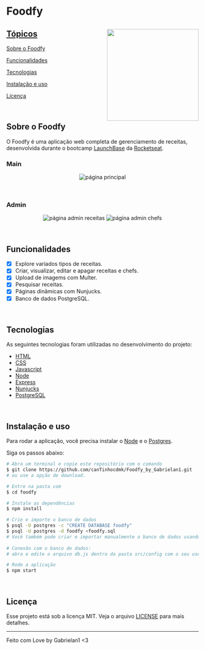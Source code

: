 # Foodfy

<p>
  <a href="https://opensource.org/licenses/MIT">
</p>

<img align="right" src=".github/chef.png?raw=true" height="240">

## Tópicos 

[Sobre o Foodfy](#sobre-o-foodfy)

[Funcionalidades](#funcionalidades)

[Tecnologias](#tecnologias)

[Instalação e uso](#instalação-e-uso)

[Licença](#licença)

<br>

## Sobre o Foodfy

O Foodfy é uma aplicação web completa de gerenciamento de receitas, desenvolvida durante o bootcamp [LaunchBase](https://rocketseat.com.br/launchbase) da [Rocketseat](https://rocketseat.com.br/).

### Main
<p align="center">
  <img src=".github/main.gif" alt="página principal">
</p>

<br>

### Admin
<p align="center">
  <img src=".github/admin_recipes.png" alt="página admin receitas">
  <img src=".github/admin_chefs.png" alt="página admin chefs">
</p>

<br>

## Funcionalidades

- [X] Explore variados tipos de receitas.
- [X] Criar, visualizar, editar e apagar receitas e chefs.
- [X] Upload de imagems com Multer.
- [X] Pesquisar receitas.
- [X] Páginas dinâmicas com Nunjucks.
- [X] Banco de dados PostgreSQL.

<br>

## Tecnologias

As seguintes tecnologias foram utilizadas no desenvolvimento do projeto:

- [HTML](https://devdocs.io/html/)
- [CSS](https://devdocs.io/css/)
- [Javascript](https://devdocs.io/javascript/)
- [Node](https://nodejs.org/en/)
- [Express](https://expressjs.com/)
- [Nunjucks](https://mozilla.github.io/nunjucks/)
- [PostgreSQL](https://www.postgresql.org/)

<br>

## Instalação e uso

Para rodar a aplicação, você precisa instalar o [Node](https://nodejs.org/en/) e o [Postgres](https://www.postgresql.org/).

Siga os passos abaixo:

```bash
# Abra um terminal e copie este repositório com o comando
$ git clone https://github.com/canTinhocdmk/Foodfy_by_Gabrielan1.git
# ou use a opção de download.

# Entre na pasta com 
$ cd foodfy

# Instale as dependências
$ npm install

# Crie e importe o banco de dados
$ psql -U postgres -c "CREATE DATABASE foodfy"
$ psql -U postgres -d foodfy <foodfy.sql
# Você também pode criar e importar manualmente o banco de dados usando o Postbird ou pgAdmin.
    
# Conexão com o banco de dados:
# abra e edite o arquivo db.js dentro da pasta src/config com o seu user e password do Postgres.

# Rode a aplicação
$ npm start
```

<br>

## Licença

Esse projeto está sob a licença MIT. Veja o arquivo [LICENSE](/LICENSE) para mais detalhes.

---

Feito com Love by Gabrielan1 <3